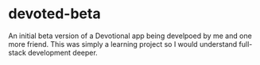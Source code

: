 # devoted-beta
 An initial beta version of a Devotional app being develpoed by me and one more friend. This was simply a learning project so I would understand full-stack development deeper.
